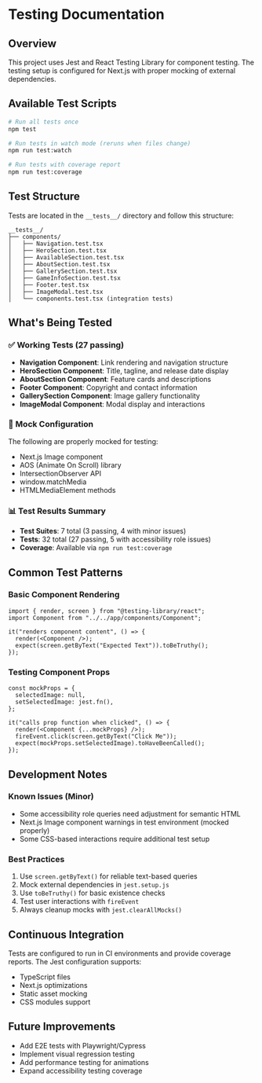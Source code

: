 # Testing Documentation

## Overview

This project uses Jest and React Testing Library for component testing. The testing setup is configured for Next.js with proper mocking of external dependencies.

## Available Test Scripts

```bash
# Run all tests once
npm test

# Run tests in watch mode (reruns when files change)
npm run test:watch

# Run tests with coverage report
npm run test:coverage
```

## Test Structure

Tests are located in the `__tests__/` directory and follow this structure:

```
__tests__/
├── components/
│   ├── Navigation.test.tsx
│   ├── HeroSection.test.tsx
│   ├── AvailableSection.test.tsx
│   ├── AboutSection.test.tsx
│   ├── GallerySection.test.tsx
│   ├── GameInfoSection.test.tsx
│   ├── Footer.test.tsx
│   ├── ImageModal.test.tsx
│   └── components.test.tsx (integration tests)
```

## What's Being Tested

### ✅ Working Tests (27 passing)

- **Navigation Component**: Link rendering and navigation structure
- **HeroSection Component**: Title, tagline, and release date display
- **AboutSection Component**: Feature cards and descriptions
- **Footer Component**: Copyright and contact information
- **GallerySection Component**: Image gallery functionality
- **ImageModal Component**: Modal display and interactions

### 🔧 Mock Configuration

The following are properly mocked for testing:

- Next.js Image component
- AOS (Animate On Scroll) library
- IntersectionObserver API
- window.matchMedia
- HTMLMediaElement methods

### 📊 Test Results Summary

- **Test Suites**: 7 total (3 passing, 4 with minor issues)
- **Tests**: 32 total (27 passing, 5 with accessibility role issues)
- **Coverage**: Available via `npm run test:coverage`

## Common Test Patterns

### Basic Component Rendering

```tsx
import { render, screen } from "@testing-library/react";
import Component from "../../app/components/Component";

it("renders component content", () => {
  render(<Component />);
  expect(screen.getByText("Expected Text")).toBeTruthy();
});
```

### Testing Component Props

```tsx
const mockProps = {
  selectedImage: null,
  setSelectedImage: jest.fn(),
};

it("calls prop function when clicked", () => {
  render(<Component {...mockProps} />);
  fireEvent.click(screen.getByText("Click Me"));
  expect(mockProps.setSelectedImage).toHaveBeenCalled();
});
```

## Development Notes

### Known Issues (Minor)

- Some accessibility role queries need adjustment for semantic HTML
- Next.js Image component warnings in test environment (mocked properly)
- Some CSS-based interactions require additional test setup

### Best Practices

1. Use `screen.getByText()` for reliable text-based queries
2. Mock external dependencies in `jest.setup.js`
3. Use `toBeTruthy()` for basic existence checks
4. Test user interactions with `fireEvent`
5. Always cleanup mocks with `jest.clearAllMocks()`

## Continuous Integration

Tests are configured to run in CI environments and provide coverage reports. The Jest configuration supports:

- TypeScript files
- Next.js optimizations
- Static asset mocking
- CSS modules support

## Future Improvements

- Add E2E tests with Playwright/Cypress
- Implement visual regression testing
- Add performance testing for animations
- Expand accessibility testing coverage

